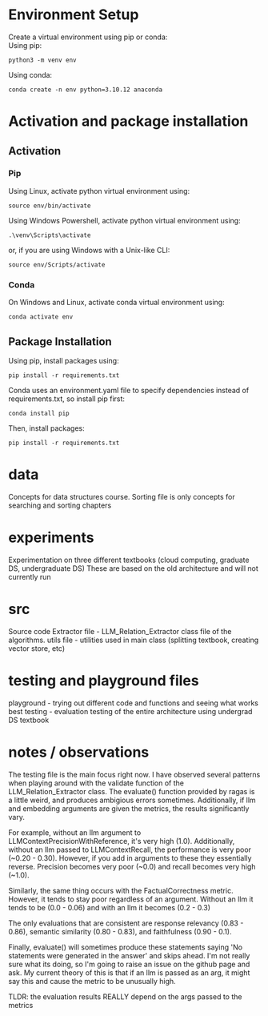 # Environment Setup
Create a virtual environment using pip or conda:<br/>
Using pip:
```
python3 -m venv env
```
Using conda:
```
conda create -n env python=3.10.12 anaconda
```

# Activation and package installation
## Activation
### Pip
Using Linux, activate python virtual environment using:<br/>
```
source env/bin/activate
```
Using Windows Powershell, activate python virtual environment using:
```
.\venv\Scripts\activate
```
or, if you are using Windows with a Unix-like CLI:
```
source env/Scripts/activate
```
### Conda
On Windows and Linux, activate conda virtual environment using:
```
conda activate env
```
## Package Installation
Using pip, install packages using:
```
pip install -r requirements.txt
```
Conda uses an environment.yaml file to specify dependencies instead of requirements.txt, so install pip first:
```
conda install pip
```
Then, install packages:
```
pip install -r requirements.txt
```

# data
Concepts for data structures course. Sorting file is only concepts for searching and sorting chapters

# experiments
Experimentation on three different textbooks (cloud computing, graduate DS, undergraduate DS)
These are based on the old architecture and will not currently run

# src
Source code
Extractor file - LLM_Relation_Extractor class file of the algorithms.
utils file - utilities used in main class (splitting textbook, creating vector store, etc)

# testing and playground files
playground - trying out different code and functions and seeing what works best 
testing - evaluation testing of the entire architecture using undergrad DS textbook

# notes / observations
The testing file is the main focus right now. I have observed several patterns when playing around with the validate function of the LLM_Relation_Extractor class. The evaluate() function provided by ragas is a little weird, and produces ambigious errors sometimes. Additionally, if llm and embedding arguments are given the metrics, the results significantly vary. 

For example, without an llm argument to LLMContextPrecisionWithReference, it's very high (1.0). Additionally, without an llm passed to LLMContextRecall, the performance is very poor (~0.20 - 0.30). However, if you add in arguments to these they essentially reverse. Precision becomes very poor (~0.0) and recall becomes very high (~1.0). 

Similarly, the same thing occurs with the FactualCorrectness metric. However, it tends to stay poor regardless of an argument. Without an llm it tends to be (0.0 - 0.06) and with an llm it becomes (0.2 - 0.3)

The only evaluations that are consistent are response relevancy (0.83 - 0.86), semantic similarity (0.80 - 0.83), and faithfulness (0.90 - 0.1).

Finally, evaluate() will sometimes produce these statements saying 'No statements were generated in the answer' and skips ahead. I'm not really sure what its doing, so I'm going to raise an issue on the github page and ask. My current theory of this is that if an llm is passed as an arg, it might say this and cause the metric to be unusually high.


TLDR: the evaluation results REALLY depend on the args passed to the metrics

